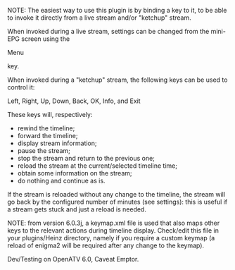NOTE: The easiest way to use this plugin is
by binding a key to it, to be able to invoke
it directly from a live stream and/or
"ketchup" stream.

When invoked during a live stream, settings
can be changed from the mini-EPG screen
using the

 Menu

key.

When invoked during a "ketchup" stream, the
following keys can be used to control it:

 Left, Right, Up, Down, Back, OK, Info, and Exit

These keys will, respectively:
- rewind the timeline;
- forward the timeline;
- display stream information;
- pause the stream;
- stop the stream and return to the previous one;
- reload the stream at the current/selected
timeline time;
- obtain some information on the stream;
- do nothing and continue as is.

If the stream is reloaded without any change
to the timeline, the stream will go back by
the configured number of minutes (see
settings):  this is useful if a stream gets
stuck and just a reload is needed.

NOTE: from version 6.0.3j, a keymap.xml file
is used that also maps other keys to the
relevant actions during timeline display.
Check/edit this file in your plugins/Heinz
directory, namely if you require a custom
keymap (a reload of enigma2 will be required
after any change to the keymap).

Dev/Testing on OpenATV 6.0, Caveat Emptor.
